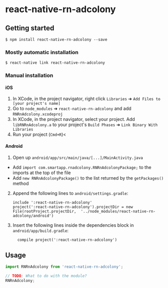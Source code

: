 
# react-native-rn-adcolony

## Getting started

`$ npm install react-native-rn-adcolony --save`

### Mostly automatic installation

`$ react-native link react-native-rn-adcolony`

### Manual installation


#### iOS

1. In XCode, in the project navigator, right click `Libraries` ➜ `Add Files to [your project's name]`
2. Go to `node_modules` ➜ `react-native-rn-adcolony` and add `RNRnAdcolony.xcodeproj`
3. In XCode, in the project navigator, select your project. Add `libRNRnAdcolony.a` to your project's `Build Phases` ➜ `Link Binary With Libraries`
4. Run your project (`Cmd+R`)<

#### Android

1. Open up `android/app/src/main/java/[...]/MainActivity.java`
  - Add `import com.smartapp.rnadcolony.RNRnAdcolonyPackage;` to the imports at the top of the file
  - Add `new RNRnAdcolonyPackage()` to the list returned by the `getPackages()` method
2. Append the following lines to `android/settings.gradle`:
  	```
  	include ':react-native-rn-adcolony'
  	project(':react-native-rn-adcolony').projectDir = new File(rootProject.projectDir, 	'../node_modules/react-native-rn-adcolony/android')
  	```
3. Insert the following lines inside the dependencies block in `android/app/build.gradle`:
  	```
      compile project(':react-native-rn-adcolony')
  	```


## Usage
```javascript
import RNRnAdcolony from 'react-native-rn-adcolony';

// TODO: What to do with the module?
RNRnAdcolony;
```
  